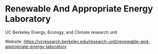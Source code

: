 # Renewable And Appropriate Energy Laboratory
UC Berkeley Energy, Ecology, and Climate research unit

Website: https://vcresearch.berkeley.edu/research-unit/renewable-and-appropriate-energy-laboratory

